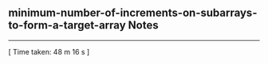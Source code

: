 <h2>minimum-number-of-increments-on-subarrays-to-form-a-target-array Notes</h2><hr>[ Time taken: 48 m 16 s ]